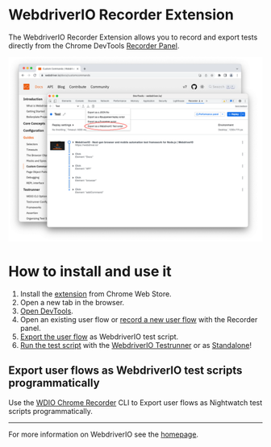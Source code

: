 # WebdriverIO Recorder Extension

The WebdriverIO Recorder Extension allows you to record and export tests directly from the Chrome DevTools [Recorder Panel](https://goo.gle/devtools-recorder).

![Demo](.github/assets/demo.png)

# How to install and use it

1. Install the [extension](https://webdriver.io) from Chrome Web Store. 
2. Open a new tab in the browser.
3. [Open DevTools](https://developer.chrome.com/docs/devtools/open/).
4. Open an existing user flow or [record a new user flow](https://goo.gle/devtools-recorder) with the Recorder panel.
5. [Export the user flow](https://developer.chrome.com/docs/devtools/recorder/reference/#export-flows) as WebdriverIO test script. 
6. [Run the test script](https://webdriver.io/docs/clioptions) with the [WebdriverIO Testrunner](https://webdriver.io/docs/setuptypes#the-wdio-testrunner) or as [Standalone](https://webdriver.io/docs/setuptypes#standalone-mode)!

## Export user flows as WebdriverIO test scripts programmatically

Use the [WDIO Chrome Recorder](https://github.com/webdriverio/chrome-recorder) CLI to Export user flows as Nightwatch test scripts programmatically.

---

For more information on WebdriverIO see the [homepage](https://webdriver.io).